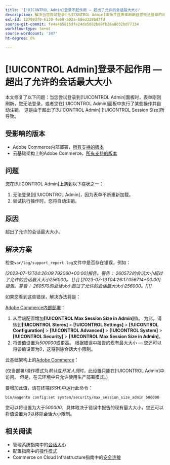 ```yaml
---
title: '[!UICONTROL Admin]登录不起作用 — 超出了允许的会话最大大小'
description: 解决当您尝试登录[!UICONTROL Admin]面板并且表单刷新且您无法登录的问题。
exl-id: 12789df0-6130-4e60-a92a-68ed329bd7fd
source-git-commit: fe4a48581bdfe24da5082b69fb26a8032bd77334
workflow-type: tm+mt
source-wordcount: '347'
ht-degree: 0%

---
```


# [!UICONTROL Admin]登录不起作用 — 超出了允许的会话最大大小

本文修复了以下问题：当您尝试登录到[!UICONTROL Admin]面板时，表单刚刚刷新，您无法登录，或者您在[!UICONTROL Admin]面板中执行了某些操作并自动注销。
这是由于超出了[!UICONTROL Admin] [!UICONTROL Session Size]所导致。

## 受影响的版本

* Adobe Commerce内部部署，[所有支持的版本](https://www.adobe.com/content/dam/cc/en/legal/terms/enterprise/pdfs/Adobe-Commerce-Software-Lifecycle-Policy.pdf)
* 云基础架构上的Adobe Commerce，[所有支持的版本](https://www.adobe.com/content/dam/cc/en/legal/terms/enterprise/pdfs/Adobe-Commerce-Software-Lifecycle-Policy.pdf)

## 问题

您在[!UICONTROL Admin]上遇到以下症状之一：

1. 无法登录到[!UICONTROL Admin]，因为表单不断重新加载。
1. 尝试执行操作时，您将自动注销。

## 原因

超出了允许的会话最大大小。

## 解决方案

检查`var/log/support_report.log`文件中是否存在错误，例如：

*[2023-07-13T04:26:09.792060+00:00]报告。警告： 260572的会话大小超过了允许的会话最大大小256000。 [] []
[2023-07-13T04:26:17.056714+00:00]报告。警告： 260570的会话大小超过了允许的会话最大大小256000。[][]*

如果您看到这些错误，解决办法将是：

<u>Adobe Commerce内部部署</u>：
1. 从后端配置增加&#x200B;**[!UICONTROL Max Session Size in Admin]**&#x200B;值。 为此，请转到&#x200B;**[!UICONTROL Stores]** > **[!UICONTROL Settings]** > **[!UICONTROL Configuration]** > **[!UICONTROL Advanced]** > **[!UICONTROL System]** > **[!UICONTROL Security]** > **[!UICONTROL Max Session Size in Admin]**。
1. 将该值设置为&#x200B;*500000*&#x200B;或更高。 根据错误中报告的现有最大大小 — 您还可以将该值设置为&#x200B;*0*，这将删除会话大小限制。

云基础架构上的<u>Adobe Commerce</u>：

(仅当部署/操作模式为&#x200B;*默认*&#x200B;或&#x200B;*开发人员*&#x200B;时，此设置只能在[!UICONTROL Admin]中访问。 但是，在云环境中只允许使用生产部署模式。)

要增加此值，请在终端(SSH)中运行此命令：

```ssh
bin/magento config:set system/security/max_session_size_admin 500000
```

您可以将设置为大于&#x200B;*500000*，具体取决于错误中报告的现有最大大小，您还可以将值设置为&#x200B;*0*&#x200B;以移除会话大小限制。

## 相关阅读

* 管理系统指南中的[会话大小](https://experienceleague.adobe.com/en/docs/commerce-admin/systems/security/security-session-management#admin-sessions)
* 配置指南中的[操作模式](https://experienceleague.adobe.com/en/docs/commerce-operations/configuration-guide/cli/set-mode)
* Commerce on Cloud Infrastructure指南中的[安全连接](https://experienceleague.adobe.com/en/docs/commerce-cloud-service/user-guide/develop/secure-connections)
